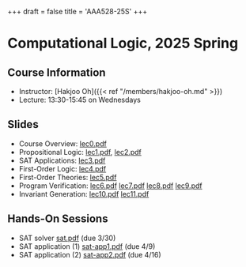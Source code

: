 +++
draft = false
title = 'AAA528-25S'
+++

# Computational Logic, 2025 Spring

## Course Information

- Instructor: [Hakjoo Oh]({{< ref "/members/hakjoo-oh.md" >}})
- Lecture: 13:30-15:45 on Wednesdays

## Slides

- Course Overview: [lec0.pdf](./slides/lec0.pdf)
- Propositional Logic: [lec1.pdf](./slides/lec1.pdf), [lec2.pdf](./slides/lec2.pdf)
- SAT Applications: [lec3.pdf](./slides/lec3.pdf)
- First-Order Logic: [lec4.pdf](./slides/lec4.pdf)
- First-Order Theories: [lec5.pdf](./slides/lec5.pdf)
- Program Verification: [lec6.pdf](./slides/lec6.pdf) [lec7.pdf](./slides/lec7.pdf) [lec8.pdf](./slides/lec8.pdf) [lec9.pdf](./slides/lec9.pdf)
- Invariant Generation: [lec10.pdf](./slides/lec10.pdf) [lec11.pdf](./slides/lec11.pdf)

## Hands-On Sessions

- SAT solver [sat.pdf](./handson/sat.pdf) (due 3/30)
- SAT application (1) [sat-app1.pdf](./handson/sat-app1.pdf) (due 4/9)
- SAT application (2) [sat-app2.pdf](./handson/sat-app2.pdf) (due 4/16)